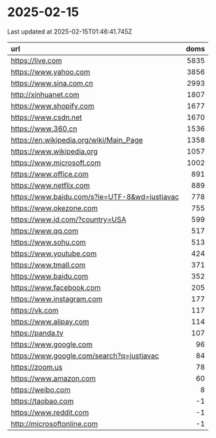 # 2025-02-15

<!-- BEGIN -->
Last updated at 2025-02-15T01:46:41.745Z

url | doms
:- | -:
https://live.com | 5835
https://www.yahoo.com | 3856
https://www.sina.com.cn | 2993
http://xinhuanet.com | 1807
https://www.shopify.com | 1677
https://www.csdn.net | 1670
https://www.360.cn | 1536
https://en.wikipedia.org/wiki/Main_Page | 1358
https://www.wikipedia.org | 1057
https://www.microsoft.com | 1002
https://www.office.com | 891
https://www.netflix.com | 889
https://www.baidu.com/s?ie=UTF-8&wd=justjavac | 778
https://www.okezone.com | 755
https://www.jd.com/?country=USA | 599
https://www.qq.com | 517
https://www.sohu.com | 513
https://www.youtube.com | 424
https://www.tmall.com | 371
https://www.baidu.com | 352
https://www.facebook.com | 205
https://www.instagram.com | 177
https://vk.com | 117
https://www.alipay.com | 114
https://panda.tv | 107
https://www.google.com | 96
https://www.google.com/search?q=justjavac | 84
https://zoom.us | 78
https://www.amazon.com | 60
https://weibo.com | 8
https://taobao.com | -1
https://www.reddit.com | -1
http://microsoftonline.com | -1
<!-- END -->
